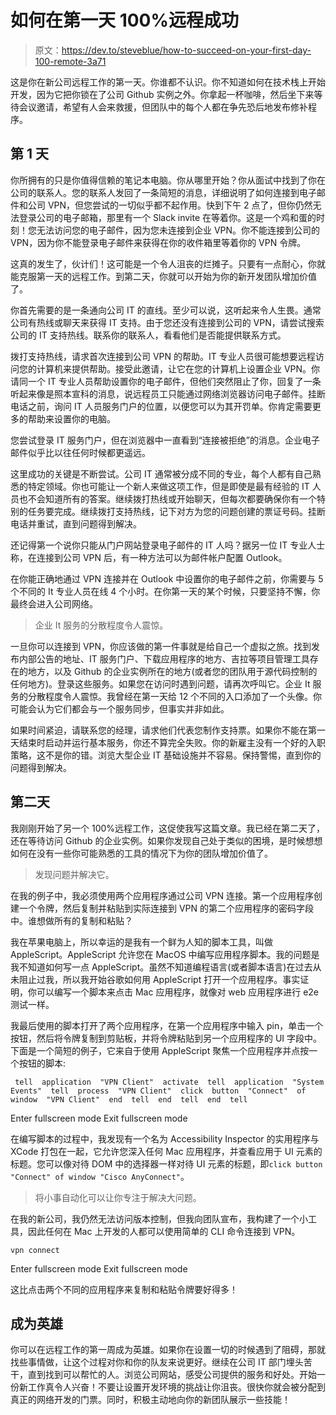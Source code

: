# 如何在第一天 100%远程成功

> 原文：<https://dev.to/steveblue/how-to-succeed-on-your-first-day-100-remote-3a71>

这是你在新公司远程工作的第一天。你谁都不认识。你不知道如何在技术栈上开始开发，因为它把你锁在了公司 Github 实例之外。你拿起一杯咖啡，然后坐下来等待会议邀请，希望有人会来救援，但团队中的每个人都在争先恐后地发布修补程序。

## 第 1 天

你所拥有的只是你值得信赖的笔记本电脑。你从哪里开始？你从面试中找到了你在公司的联系人。您的联系人发回了一条简短的消息，详细说明了如何连接到电子邮件和公司 VPN，但您尝试的一切似乎都不起作用。快到下午 2 点了，但你仍然无法登录公司的电子邮箱，那里有一个 Slack invite 在等着你。这是一个鸡和蛋的时刻！您无法访问您的电子邮件，因为您未连接到企业 VPN。你不能连接到公司的 VPN，因为你不能登录电子邮件来获得在你的收件箱里等着你的 VPN 令牌。

这真的发生了，伙计们！这可能是一个令人沮丧的烂摊子。只要有一点耐心，你就能克服第一天的远程工作。到第二天，你就可以开始为你的新开发团队增加价值了。

你首先需要的是一条通向公司 IT 的直线。至少可以说，这听起来令人生畏。通常公司有热线或聊天来获得 IT 支持。由于您还没有连接到公司的 VPN，请尝试搜索公司的 IT 支持热线。联系你的联系人，看看他们是否能提供联系方式。

拨打支持热线，请求首次连接到公司 VPN 的帮助。IT 专业人员很可能想要远程访问您的计算机来提供帮助。接受此邀请，让它在您的计算机上设置企业 VPN。你请同一个 IT 专业人员帮助设置你的电子邮件，但他们突然阻止了你，回复了一条听起来像是照本宣科的消息，说远程员工只能通过网络浏览器访问电子邮件。挂断电话之前，询问 IT 人员服务门户的位置，以便您可以为其开罚单。你肯定需要更多的帮助来设置你的电脑。

您尝试登录 IT 服务门户，但在浏览器中一直看到“连接被拒绝”的消息。企业电子邮件似乎比以往任何时候都更遥远。

这里成功的关键是不断尝试。公司 IT 通常被分成不同的专业，每个人都有自己熟悉的特定领域。你也可能让一个新人来做这项工作，但是即使是最有经验的 IT 人员也不会知道所有的答案。继续拨打热线或开始聊天，但每次都要确保你有一个特别的任务要完成。继续拨打支持热线，记下对方为您的问题创建的票证号码。挂断电话并重试，直到问题得到解决。

还记得第一个说你只能从门户网站登录电子邮件的 IT 人吗？据另一位 IT 专业人士称，在连接到公司 VPN 后，有一种方法可以为邮件帐户配置 Outlook。

在你能正确地通过 VPN 连接并在 Outlook 中设置你的电子邮件之前，你需要与 5 个不同的 It 专业人员在线 4 个小时。在你第一天的某个时候，只要坚持不懈，你最终会进入公司网络。

> 企业 It 服务的分散程度令人震惊。

一旦你可以连接到 VPN，你应该做的第一件事就是给自己一个虚拟之旅。找到发布内部公告的地址、IT 服务门户、下载应用程序的地方、吉拉等项目管理工具存在的地方，以及 Github 的企业实例所在的地方(或者您的团队用于源代码控制的任何地方)。登录这些服务。如果您在访问时遇到问题，请再次呼叫它。企业 It 服务的分散程度令人震惊。我曾经在第一天给 12 个不同的入口添加了一个头像。你可能会认为它们都会与一个服务同步，但事实并非如此。

如果时间紧迫，请联系您的经理，请求他们代表您制作支持票。如果你不能在第一天结束时启动并运行基本服务，你还不算完全失败。你的新雇主没有一个好的入职策略，这不是你的错。浏览大型企业 IT 基础设施并不容易。保持警惕，直到你的问题得到解决。

## 第二天

我刚刚开始了另一个 100%远程工作，这促使我写这篇文章。我已经在第二天了，还在等待访问 Github 的企业实例。如果你发现自己处于类似的困境，是时候想想如何在没有一些你可能熟悉的工具的情况下为你的团队增加价值了。

> 发现问题并解决它。

在我的例子中，我必须使用两个应用程序通过公司 VPN 连接。第一个应用程序创建一个令牌，然后复制并粘贴到实际连接到 VPN 的第二个应用程序的密码字段中。谁想做所有的复制和粘贴？

我在苹果电脑上，所以幸运的是我有一个鲜为人知的脚本工具，叫做 AppleScript。AppleScript 允许您在 MacOS 中编写应用程序脚本。我的问题是我不知道如何写一点 AppleScript。虽然不知道编程语言(或者脚本语言)在过去从未阻止过我，所以我开始谷歌如何用 AppleScript 打开一个应用程序。事实证明，你可以编写一个脚本来点击 Mac 应用程序，就像对 web 应用程序进行 e2e 测试一样。

我最后使用的脚本打开了两个应用程序，在第一个应用程序中输入 pin，单击一个按钮，然后将令牌复制到剪贴板，并将令牌粘贴到另一个应用程序的 UI 字段中。下面是一个简短的例子，它来自于使用 AppleScript 聚焦一个应用程序并点按一个按钮的脚本:

```
 tell  application  "VPN Client"  activate  tell  application  "System Events"  tell  process  "VPN Client"  click  button  "Connect"  of  window  "VPN Client"  end  tell  end  tell  end  tell 
```

Enter fullscreen mode Exit fullscreen mode

在编写脚本的过程中，我发现有一个名为 Accessibility Inspector 的实用程序与 XCode 打包在一起，它允许您深入任何 Mac 应用程序，并查看应用于 UI 元素的标题。您可以像对待 DOM 中的选择器一样对待 UI 元素的标题，即`click button "Connect" of window "Cisco AnyConnect"`。

> 将小事自动化可以让你专注于解决大问题。

在我的新公司，我仍然无法访问版本控制，但我向团队宣布，我构建了一个小工具，因此任何在 Mac 上开发的人都可以使用简单的 CLI 命令连接到 VPN。

```
vpn connect 
```

Enter fullscreen mode Exit fullscreen mode

这比点击两个不同的应用程序来复制和粘贴令牌要好得多！

## 成为英雄

你可以在远程工作的第一周成为英雄。如果你在设置一切的时候遇到了阻碍，那就找些事情做，让这个过程对你和你的队友来说更好。继续在公司 IT 部门埋头苦干，直到找到可以帮忙的人。浏览公司网站，感受公司提供的服务和好处。开始一份新工作真令人兴奋！不要让设置开发环境的挑战让你沮丧。很快你就会被分配到真正的网络开发的门票。同时，积极主动地向你的新团队展示一些技能！